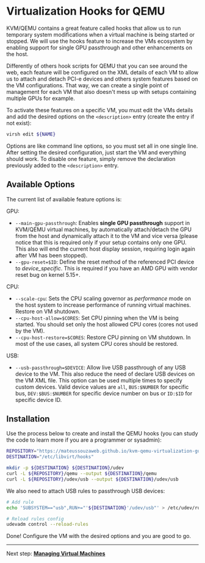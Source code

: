 # Virtualization Hooks for QEMU

KVM/QEMU contains a great feature called hooks that allow us to run temporary system modifications when a virtual machine is being started or stopped. We will use the hooks feature to increase the VMs ecosystem by enabling support for single GPU passthrough and other enhancements on the host.

Differently of others hook scripts for QEMU that you can see around the web, each feature will be configured on the XML details of each VM to allow us to attach and detach PCI-e devices and others system features based on the VM configurations. That way, we can create a single point of management for each VM that also doesn't mess up with setups containing multiple GPUs for example.

To activate these features on a specific VM, you must edit the VMs details and add the desired options on the ``<description>`` entry (create the entry if not exist):

```bash
virsh edit ${NAME}
```

Options are like command line options, so you must set all in one single line. After setting the desired configuration, just start the VM and everything should work. To disable one feature, simply remove the declaration previously added to the ``<description>`` entry.

## Available Options

The current list of available feature options is:

GPU:

- ``--main-gpu-passthrough``: Enables **single GPU passthrough** support in KVM/QEMU virtual machines, by automatically attach/detach the GPU from the host and dynamically attach it to the VM and vice versa (please notice that this is required only if your setup contains only one GPU. This also will end the current host display session, requiring login again after VM has been stopped).
- ``--gpu-reset=$ID``: Define the reset method of the referenced PCI device to *device_specific*. This is required if you have an AMD GPU with vendor reset bug on kernel 5.15+.

CPU:

- ``--scale-cpu``: Sets the CPU scaling governor as *performance* mode on the host system to increase performance of running virtual machines. Restore on VM shutdown.
- ``--cpu-host-allow=$CORES``: Set CPU pinning when the VM is being started. You should set only the host allowed CPU cores (cores not used by the VM).
- ``--cpu-host-restore=$CORES``: Restore CPU pinning on VM shutdown. In most of the use cases, all system CPU cores should be restored.

USB:

- ``--usb-passthrough=$DEVICE``: Allow live USB passthrough of any USB device to the VM. This also reduce the need of declare USB devices on the VM XML file. This option can be used multiple times to specify custom devices. Valid device values are ``all``, ``BUS:$NUMBER`` for specific bus, ``DEV:$BUS:$NUMBER`` for specific device number on bus or `ID:$ID` for specific device ID.

## Installation

Use the process below to create and install the QEMU hooks (you can study the code to learn more if you are a programmer or sysadmin):

```bash
REPOSITORY="https://mateussouzaweb.github.io/kvm-qemu-virtualization-guide/Scripts/hooks"
DESTINATION="/etc/libvirt/hooks"

mkdir -p ${DESTINATION} ${DESTINATION}/udev
curl -L ${REPOSITORY}/qemu --output ${DESTINATION}/qemu
curl -L ${REPOSITORY}/udev/usb --output ${DESTINATION}/udev/usb
```

We also need to attach USB rules to passthrough USB devices:

```bash
# Add rule
echo 'SUBSYSTEM=="usb",RUN+="'${DESTINATION}'/udev/usb"' > /etc/udev/rules.d/90-libvirt-usb.rules

# Reload rules config
udevadm control --reload-rules
```

Done! Configure the VM with the desired options and you are good to go.

----

Next step: **[Managing Virtual Machines](4%20-%20Management.md)**
